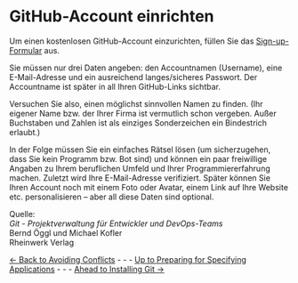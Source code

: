 # GitHub-Account einrichten

Um einen kostenlosen GitHub-Account einzurichten, füllen Sie das [Sign-up-Formular](https://github.com) aus.

Sie müssen nur drei Daten angeben: den Accountnamen (Username), eine E-Mail-Adresse und ein ausreichend langes/sicheres Passwort. Der Accountname ist später in all Ihren GitHub-Links sichtbar.

Versuchen Sie also, einen möglichst sinnvollen Namen zu finden. (Ihr eigener Name bzw. der Ihrer Firma ist vermutlich schon vergeben. Außer Buchstaben und Zahlen ist als einziges Sonderzeichen ein Bindestrich erlaubt.)

In der Folge müssen Sie ein einfaches Rätsel lösen (um sicherzugehen, dass Sie kein Programm bzw. Bot sind) und können ein paar freiwillige Angaben zu Ihrem beruflichen Umfeld und Ihrer Programmiererfahrung machen. Zuletzt wird Ihre E-Mail-Adresse verifiziert. Später können Sie Ihren Account noch mit einem Foto oder Avatar, einem Link auf Ihre Website etc. personalisieren – aber all diese Daten sind optional.

Quelle:  
_Git - Projektverwaltung für Entwickler und DevOps-Teams_  
Bernd Öggl und Michael Kofler  
Rheinwerk Verlag

[<- Back to Avoiding Conflicts](../AvoidingConflicts/AvoidingConflicts.md) - - - [Up to Preparing for Specifying Applications](../PreparingSpecifying.md) - - - [Ahead to Installing Git ->](../InstallingGit/InstallingGit.md)
